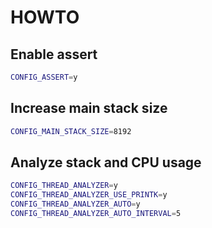 # HOWTO

## Enable assert

```sh
CONFIG_ASSERT=y
```

## Increase main stack size

```sh
CONFIG_MAIN_STACK_SIZE=8192
```

## Analyze stack and CPU usage

```sh
CONFIG_THREAD_ANALYZER=y
CONFIG_THREAD_ANALYZER_USE_PRINTK=y
CONFIG_THREAD_ANALYZER_AUTO=y
CONFIG_THREAD_ANALYZER_AUTO_INTERVAL=5
```
